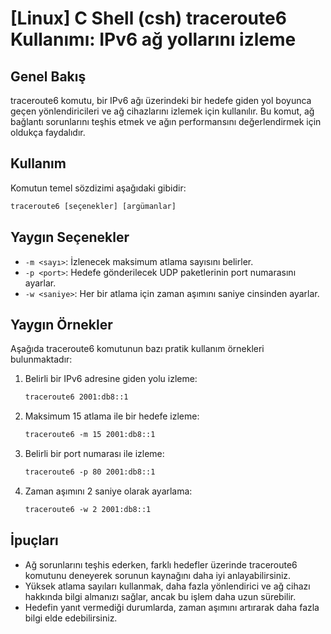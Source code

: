 # [Linux] C Shell (csh) traceroute6 Kullanımı: IPv6 ağ yollarını izleme

## Genel Bakış
traceroute6 komutu, bir IPv6 ağı üzerindeki bir hedefe giden yol boyunca geçen yönlendiricileri ve ağ cihazlarını izlemek için kullanılır. Bu komut, ağ bağlantı sorunlarını teşhis etmek ve ağın performansını değerlendirmek için oldukça faydalıdır.

## Kullanım
Komutun temel sözdizimi aşağıdaki gibidir:

```csh
traceroute6 [seçenekler] [argümanlar]
```

## Yaygın Seçenekler
- `-m <sayı>`: İzlenecek maksimum atlama sayısını belirler.
- `-p <port>`: Hedefe gönderilecek UDP paketlerinin port numarasını ayarlar.
- `-w <saniye>`: Her bir atlama için zaman aşımını saniye cinsinden ayarlar.

## Yaygın Örnekler
Aşağıda traceroute6 komutunun bazı pratik kullanım örnekleri bulunmaktadır:

1. Belirli bir IPv6 adresine giden yolu izleme:
   ```csh
   traceroute6 2001:db8::1
   ```

2. Maksimum 15 atlama ile bir hedefe izleme:
   ```csh
   traceroute6 -m 15 2001:db8::1
   ```

3. Belirli bir port numarası ile izleme:
   ```csh
   traceroute6 -p 80 2001:db8::1
   ```

4. Zaman aşımını 2 saniye olarak ayarlama:
   ```csh
   traceroute6 -w 2 2001:db8::1
   ```

## İpuçları
- Ağ sorunlarını teşhis ederken, farklı hedefler üzerinde traceroute6 komutunu deneyerek sorunun kaynağını daha iyi anlayabilirsiniz.
- Yüksek atlama sayıları kullanmak, daha fazla yönlendirici ve ağ cihazı hakkında bilgi almanızı sağlar, ancak bu işlem daha uzun sürebilir.
- Hedefin yanıt vermediği durumlarda, zaman aşımını artırarak daha fazla bilgi elde edebilirsiniz.